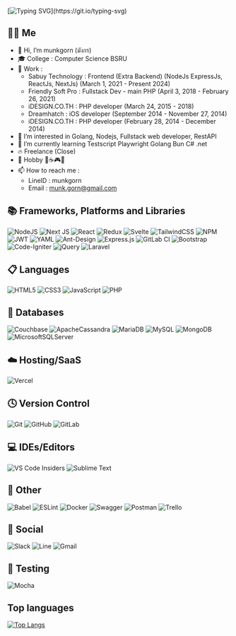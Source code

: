 [![Typing SVG](https://readme-typing-svg.herokuapp.com/?lines=Codeing+is+not+my+job.+it+is+my+life.!!!!!!!!!!!!!!!!!!!!!!!!!!!!!!!!!!!!!!)](https://git.io/typing-svg)
## 🧑‍💻 Me
- 👋 Hi, I’m munkgorn (มังกร)
- 🎓 College : Computer Science BSRU 
- 💼 Work : 
  - Sabuy Technology : Frontend (Extra Backend) (NodeJs ExpressJs, ReactJs, NextJs) (March 1, 2021 - Present 2024)
  - Friendly Soft Pro : Fullstack Dev - main PHP (April 3, 2018 - February 26, 2021)
  - iDESIGN.CO.TH : PHP developer (March 24, 2015 - 2018)
  - Dreamhatch : iOS developer (September 2014 - November 27, 2014)
  - iDESIGN.CO.TH : PHP developer (February 28, 2014 - December 2014)
- 👀 I’m interested in Golang, Nodejs, Fullstack web developer, RestAPI
- 🌱 I’m currently learning Testscript Playwright Golang Bun C# .net
- 🔥 Freelance (Close)
- 🍺 Hobby 🍻☕🎮🎥
- 📫 How to reach me : 
  - LineID : munkgorn
  - Email : munk.gorn@gmail.com 

## 📚 Frameworks, Platforms and Libraries
![NodeJS](https://img.shields.io/badge/node.js-6DA55F?style=for-the-badge&logo=node.js&logoColor=white)
![Next JS](https://img.shields.io/badge/Next-black?style=for-the-badge&logo=next.js&logoColor=white)
![React](https://img.shields.io/badge/react-%2320232a.svg?style=for-the-badge&logo=react&logoColor=%2361DAFB)
![Redux](https://img.shields.io/badge/redux-%23593d88.svg?style=for-the-badge&logo=redux&logoColor=white)
![Svelte](https://img.shields.io/badge/svelte-%23f1413d.svg?style=for-the-badge&logo=svelte&logoColor=white)
![TailwindCSS](https://img.shields.io/badge/tailwindcss-%2338B2AC.svg?style=for-the-badge&logo=tailwind-css&logoColor=white)
![NPM](https://img.shields.io/badge/NPM-%23000000.svg?style=for-the-badge&logo=npm&logoColor=white)
![JWT](https://img.shields.io/badge/JWT-black?style=for-the-badge&logo=JSON%20web%20tokens)
![YAML](https://img.shields.io/badge/yaml-%23ffffff.svg?style=for-the-badge&logo=yaml&logoColor=151515)
![Ant-Design](https://img.shields.io/badge/-AntDesign-%230170FE?style=for-the-badge&logo=ant-design&logoColor=white)
![Express.js](https://img.shields.io/badge/express.js-%23404d59.svg?style=for-the-badge&logo=express&logoColor=%2361DAFB)
![GitLab CI](https://img.shields.io/badge/gitlab%20ci-%23181717.svg?style=for-the-badge&logo=gitlab&logoColor=white)
![Bootstrap](https://img.shields.io/badge/bootstrap-%23563D7C.svg?style=for-the-badge&logo=bootstrap&logoColor=white)
![Code-Igniter](https://img.shields.io/badge/CodeIgniter-%23EF4223.svg?style=for-the-badge&logo=codeIgniter&logoColor=white)
![jQuery](https://img.shields.io/badge/jquery-%230769AD.svg?style=for-the-badge&logo=jquery&logoColor=white)
![Laravel](https://img.shields.io/badge/laravel-%23FF2D20.svg?style=for-the-badge&logo=laravel&logoColor=white)

## 📋 Languages
![HTML5](https://img.shields.io/badge/html5-%23E34F26.svg?style=for-the-badge&logo=html5&logoColor=white)
![CSS3](https://img.shields.io/badge/css3-%231572B6.svg?style=for-the-badge&logo=css3&logoColor=white)
![JavaScript](https://img.shields.io/badge/javascript-%23323330.svg?style=for-the-badge&logo=javascript&logoColor=%23F7DF1E)
![PHP](https://img.shields.io/badge/php-%23777BB4.svg?style=for-the-badge&logo=php&logoColor=white)

## 💾 Databases
![Couchbase](https://img.shields.io/badge/Couchbase-EA2328?style=for-the-badge&logo=couchbase&logoColor=white)
![ApacheCassandra](https://img.shields.io/badge/cassandra-%231287B1.svg?style=for-the-badge&logo=apache-cassandra&logoColor=white)
![MariaDB](https://img.shields.io/badge/MariaDB-003545?style=for-the-badge&logo=mariadb&logoColor=white)
![MySQL](https://img.shields.io/badge/mysql-%2300f.svg?style=for-the-badge&logo=mysql&logoColor=white)
![MongoDB](https://img.shields.io/badge/MongoDB-%234ea94b.svg?style=for-the-badge&logo=mongodb&logoColor=white)
![MicrosoftSQLServer](https://img.shields.io/badge/Microsoft%20SQL%20Sever-CC2927?style=for-the-badge&logo=microsoft%20sql%20server&logoColor=white)

## ☁️ Hosting/SaaS
![Vercel](https://img.shields.io/badge/vercel-%23000000.svg?style=for-the-badge&logo=vercel&logoColor=white)

## 🕓 Version Control
![Git](https://img.shields.io/badge/git-%23F05033.svg?style=for-the-badge&logo=git&logoColor=white)
![GitHub](https://img.shields.io/badge/github-%23121011.svg?style=for-the-badge&logo=github&logoColor=white)
![GitLab](https://img.shields.io/badge/gitlab-%23181717.svg?style=for-the-badge&logo=gitlab&logoColor=white)

## 💻 IDEs/Editors
![VS Code Insiders](https://img.shields.io/badge/VS%20Code%20Insiders-35b393.svg?style=for-the-badge&logo=visual-studio-code&logoColor=white)
![Sublime Text](https://img.shields.io/badge/sublime_text-%23575757.svg?style=for-the-badge&logo=sublime-text&logoColor=important)

## 🥅 Other
![Babel](https://img.shields.io/badge/Babel-F9DC3e?style=for-the-badge&logo=babel&logoColor=black)
![ESLint](https://img.shields.io/badge/ESLint-4B3263?style=for-the-badge&logo=eslint&logoColor=white)
![Docker](https://img.shields.io/badge/docker-%230db7ed.svg?style=for-the-badge&logo=docker&logoColor=white)
![Swagger](https://img.shields.io/badge/-Swagger-%23Clojure?style=for-the-badge&logo=swagger&logoColor=white)
![Postman](https://img.shields.io/badge/Postman-FF6C37?style=for-the-badge&logo=postman&logoColor=white)
![Trello](https://img.shields.io/badge/Trello-%23026AA7.svg?style=for-the-badge&logo=Trello&logoColor=white)

## 👨 Social
![Slack](https://img.shields.io/badge/Slack-4A154B?style=for-the-badge&logo=slack&logoColor=white)
![Line](https://img.shields.io/badge/Line-00C300?style=for-the-badge&logo=line&logoColor=white)
![Gmail](https://img.shields.io/badge/Gmail-D14836?style=for-the-badge&logo=gmail&logoColor=white)

## 🧪 Testing
![Mocha](https://img.shields.io/badge/-mocha-%238D6748?style=for-the-badge&logo=mocha&logoColor=white)

## Top languages
[![Top Langs](https://github-readme-stats.vercel.app/api/top-langs/?username=munkgorn&layout=compact)](https://github.com/munkgorn)
